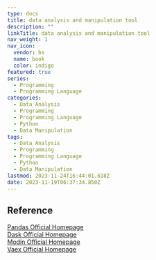 ```yaml
---
type: docs
title: data analysis and manipulation tool
description: ""
linkTitle: data analysis and manipulation tool
nav_weight: 1
nav_icon:
  vendor: bs
  name: book
  color: indigo
featured: true
series:
  - Programming
  - Programming Language
categories:
  - Data Analysis
  - Programming
  - Programming Language
  - Python
  - Data Manipulation
tags:
  - Data Analysis
  - Programming
  - Programming Language
  - Python
  - Data Manipulation
lastmod: 2023-11-24T16:44:01.618Z
date: 2023-11-19T06:37:34.850Z
---
```


## Reference

[Pandas Official Homepage](https://pandas.pydata.org/)  
[Dask Official Homepage](https://www.dask.org/)  
[Modin Official Homepage](https://modin.readthedocs.io/en/stable/)  
[Vaex Official Homepage](https://vaex.io/)
